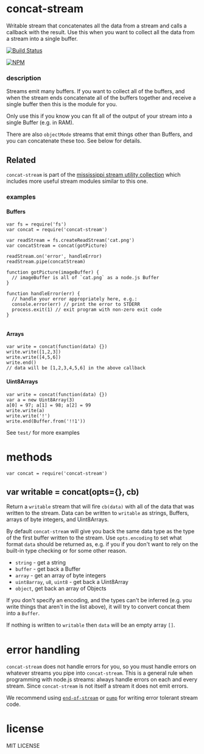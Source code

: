 <h1 id="concat-stream">concat-stream</h1>

<p>Writable stream that concatenates all the data from a stream and calls a callback with the result. Use this when you want to collect all the data from a stream into a single buffer.</p>

<p><a href="https://travis-ci.org/maxogden/concat-stream"><img src="https://travis-ci.org/maxogden/concat-stream.svg?branch=master" alt="Build Status" /></a></p>

<p><a href="https://nodei.co/npm/concat-stream/"><img src="https://nodei.co/npm/concat-stream.png" alt="NPM" /></a></p>

<h3 id="description">description</h3>

<p>Streams emit many buffers. If you want to collect all of the buffers, and when the stream ends concatenate all of the buffers together and receive a single buffer then this is the module for you.</p>

<p>Only use this if you know you can fit all of the output of your stream into a single Buffer (e.g. in RAM).</p>

<p>There are also <code>objectMode</code> streams that emit things other than Buffers, and you can concatenate these too. See below for details.</p>

<h2 id="related">Related</h2>

<p><code>concat-stream</code> is part of the <a href="https://github.com/maxogden/mississippi">mississippi stream utility collection</a> which includes more useful stream modules similar to this one.</p>

<h3 id="examples">examples</h3>

<h4 id="buffers">Buffers</h4>

<pre><code class="js">var fs = require('fs')
var concat = require('concat-stream')

var readStream = fs.createReadStream('cat.png')
var concatStream = concat(gotPicture)

readStream.on('error', handleError)
readStream.pipe(concatStream)

function gotPicture(imageBuffer) {
  // imageBuffer is all of `cat.png` as a node.js Buffer
}

function handleError(err) {
  // handle your error appropriately here, e.g.:
  console.error(err) // print the error to STDERR
  process.exit(1) // exit program with non-zero exit code
}

</code></pre>

<h4 id="arrays">Arrays</h4>

<pre><code class="js">var write = concat(function(data) {})
write.write([1,2,3])
write.write([4,5,6])
write.end()
// data will be [1,2,3,4,5,6] in the above callback
</code></pre>

<h4 id="uint8arrays">Uint8Arrays</h4>

<pre><code class="js">var write = concat(function(data) {})
var a = new Uint8Array(3)
a[0] = 97; a[1] = 98; a[2] = 99
write.write(a)
write.write('!')
write.end(Buffer.from('!!1'))
</code></pre>

<p>See <code>test/</code> for more examples</p>

<h1 id="methods">methods</h1>

<pre><code class="js">var concat = require('concat-stream')
</code></pre>

<h2 id="var-writable-%3D-concatopts%3D%7B%7D%2C-cb">var writable = concat(opts={}, cb)</h2>

<p>Return a <code>writable</code> stream that will fire <code>cb(data)</code> with all of the data that
was written to the stream. Data can be written to <code>writable</code> as strings,
Buffers, arrays of byte integers, and Uint8Arrays.</p>

<p>By default <code>concat-stream</code> will give you back the same data type as the type of the first buffer written to the stream. Use <code>opts.encoding</code> to set what format <code>data</code> should be returned as, e.g. if you if you don't want to rely on the built-in type checking or for some other reason.</p>

<ul>
<li><code>string</code> - get a string</li>
<li><code>buffer</code> - get back a Buffer</li>
<li><code>array</code> - get an array of byte integers</li>
<li><code>uint8array</code>, <code>u8</code>, <code>uint8</code> - get back a Uint8Array</li>
<li><code>object</code>, get back an array of Objects</li>
</ul>

<p>If you don't specify an encoding, and the types can't be inferred (e.g. you write things that aren't in the list above), it will try to convert concat them into a <code>Buffer</code>.</p>

<p>If nothing is written to <code>writable</code> then <code>data</code> will be an empty array <code>[]</code>.</p>

<h1 id="error-handling">error handling</h1>

<p><code>concat-stream</code> does not handle errors for you, so you must handle errors on whatever streams you pipe into <code>concat-stream</code>. This is a general rule when programming with node.js streams: always handle errors on each and every stream. Since <code>concat-stream</code> is not itself a stream it does not emit errors.</p>

<p>We recommend using <a href="https://npmjs.org/end-of-stream"><code>end-of-stream</code></a> or <a href="https://npmjs.org/pump"><code>pump</code></a> for writing error tolerant stream code.</p>

<h1 id="license">license</h1>

<p>MIT LICENSE</p>
